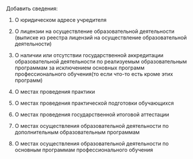 Добавить сведения:

1. О юридическом адресе учредителя 
2. О лицензии на осуществление образовательной деятельности (выписке из реестра лицензий на осуществление образовательной деятельности) 

3. О наличии или отсутствии государственной аккредитации образовательной деятельности по реализуемым образовательным программам за исключением основных программ профессионального обучения(то если что-то есть кроме этих программ)

4. О местах проведения практики 
5. О местах проведения практической подготовки обучающихся 
6. О местах проведения государственной итоговой аттестации 
7. О местах осуществления образовательной деятельности по дополнительным образовательным программам 
8. О местах осуществления образовательной деятельности по основным программам профессионального обучения 